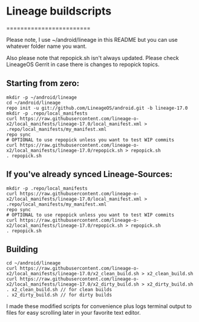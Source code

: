 # Lineage buildscripts
========================

Please note, I use ~/android/lineage in this README but you can use whatever folder name you want.

Also please note that repopick.sh isn't always updated. Please check LineageOS Gerrit in case there is changes to repopick topics.

Starting from zero:
---------
    mkdir -p ~/android/lineage
    cd ~/android/lineage
    repo init -u git://github.com/LineageOS/android.git -b lineage-17.0
    mkdir -p .repo/local_manifests
    curl https://raw.githubusercontent.com/lineage-o-x2/local_manifests/lineage-17.0/local_manifest.xml > .repo/local_manifests/my_manifest.xml
    repo sync
    # OPTIONAL to use repopick unless you want to test WIP commits
    curl https://raw.githubusercontent.com/lineage-o-x2/local_manifests/lineage-17.0/repopick.sh > repopick.sh
    . repopick.sh

If you've already synced Lineage-Sources:
----------
    mkdir -p .repo/local_manifests
    curl https://raw.githubusercontent.com/lineage-o-x2/local_manifests/lineage-17.0/local_manifest.xml > .repo/local_manifests/my_manifest.xml
    repo sync
    # OPTIONAL to use repopick unless you want to test WIP commits
    curl https://raw.githubusercontent.com/lineage-o-x2/local_manifests/lineage-17.0/repopick.sh > repopick.sh
    . repopick.sh

Building
----------
    cd ~/android/lineage
    curl https://raw.githubusercontent.com/lineage-o-x2/local_manifests/lineage-17.0/x2_clean_build.sh > x2_clean_build.sh
    curl https://raw.githubusercontent.com/lineage-o-x2/local_manifests/lineage-17.0/x2_dirty_build.sh > x2_dirty_build.sh
    . x2_clean_build.sh // for clean builds
    . x2_dirty_build.sh // for dirty builds

I made these modified scripts for convenience plus logs terminal output to files for easy scrolling later in your favorite text editor.
